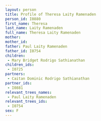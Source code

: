 ```yaml
---
layout: person
title: Profile of Theresa Laity Ramenaden
person_id: I0880
first_name: Theresa
last_name: Laity Ramenaden
full_name: Theresa Laity Ramenaden
mother: 
mother_id: 
father: Paul Laity Ramenaden
father_id: I0754
children:
 - Mary Bridget Rodrigo Sathianathan
children_ids:
 - I0725
partners:
 - Caitan Dominic Rodrigo Sathianathan
partner_ids:
 - I0881
relevant_trees_names:
 - Paul Laity Ramenaden
relevant_trees_ids:
 - I0754
sex: F
---
```


